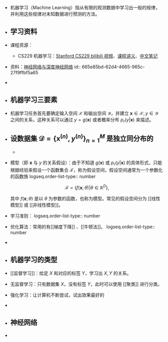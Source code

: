 - 机器学习（Machine Learning）指从有限的观测数据中学习出一般的规律，并利用这些规律对未知数据进行预测的方法。
- ## 学习资料
- 课程资源：
	- CS229 机器学习：[Stanford CS229 bilibili 视频](https://www.bilibili.com/video/BV1JE411w7Ub/)、[课程讲义](https://www.123pan.com/s/plj7Vv-iH223.html)、[中文笔记](https://doraemonzzz.com/tags/CS229/)
- 资料：[神经网络与深度神经网络](https://www.123pan.com/s/plj7Vv-tH223.html)
  id:: 665e85bd-62d4-4665-965c-27f9ffbf5a65
-
- ## 机器学习三要素
- 机器学习任务首先要确定输入空间 $\mathcal{X}$ 和输出空间 $\mathcal{Y}$，并建立 $\mathbf{x} \in \mathcal{X}, y \in \mathcal{Y}$ 之间的关系，这种关系可以通过 $y = g(\mathbf{x})$ 或者概率分布 $p_r(y|\mathbf{x})$ 来描述。
- 设数据集 $\mathcal{D} = \{\mathbf{x}^{(n)}, y^{(n)}\}_{n = 1}^M$ 是独立同分布的
	-
	-
- 模型（即 $\mathbf{x}$ 与 $y$ 的关系假设）：由于不知道 $g(\mathbf{x})$ 或 $p_r(y|\mathbf{x})$ 的具体形式，只能根据经验来假设一个函数集合 $\mathcal{F}$，称为假设空间，假设空间通常为一个参数化的函数族
  logseq.order-list-type:: number
  
  $$ \mathcal{F} = \{f(\mathbf{x};\theta)| \theta \in \mathbb{R}^D\}, $$
  
  其中 $f(\mathbf{x};\theta)$ 是以 $\theta$ 为参数的函数，也称为模型。常见的假设空间分为 [[线性模型]] 或 [[非线性模型]]。
- 学习准则：
  logseq.order-list-type:: number
- 优化算法：常用的有[[梯度下降]] 、[[牛顿法]]。
  logseq.order-list-type:: number
-
- ## 机器学习的类型
- [[监督学习]]：给定 $X$ 和对应的标签 $Y$，学习出 $X,Y$ 的关系。
- 无监督学习：只有数据集 $X$，没有标签 $Y$，此时可以使用 [[聚类]] 进行分类。
- 强化学习：让计算机不断尝试，试出效果最好的
-
- ## 神经网络
-